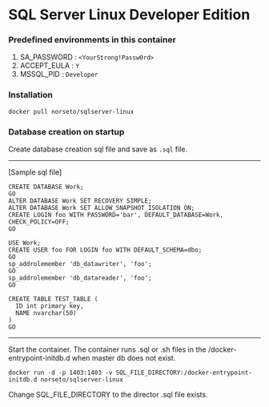 # SQL Server Linux Developer Edition
### Predefined environments in this container
1. SA_PASSWORD : `<YourStrong!Passw0rd>`
1. ACCEPT_EULA : `Y`
1. MSSQL_PID : `Developer`

### Installation
`docker pull norseto/sqlserver-linux`

### Database creation on startup
Create database creation sql file and save as `.sql` file.

---
[Sample sql file]

    CREATE DATABASE Work;
    GO
    ALTER DATABASE Work SET RECOVERY SIMPLE;
    ALTER DATABASE Work SET ALLOW_SNAPSHOT_ISOLATION ON;
    CREATE LOGIN foo WITH PASSWORD='bar', DEFAULT_DATABASE=Work, CHECK_POLICY=OFF;
    GO

    USE Work;
    CREATE USER foo FOR LOGIN foo WITH DEFAULT_SCHEMA=dbo;
    GO
    sp_addrolemember 'db_datawriter', 'foo';
    GO
    sp_addrolemember 'db_datareader', 'foo';
    GO

    CREATE TABLE TEST_TABLE (
      ID int primary key,
      NAME nvarchar(50)
    )
    GO

---
Start the container. The container runs .sql or .sh files in the /docker-entrypoint-initdb.d when master db does not exist.

`docker run -d -p 1403:1403 -v SQL_FILE_DIRECTORY:/docker-entrypoint-initdb.d norseto/sqlserver-linux`

Change SQL_FILE_DIRECTORY to the director .sql file exists.    
      
